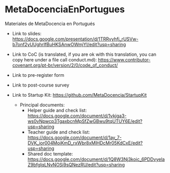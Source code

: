 # MetaDocenciaEnPortugues
Materiales de MetaDocencia en Portugués

* Link to slides: https://docs.google.com/presentation/d/1TRRvyhfj_rUSVw-b7onf2yUUghrIfBuHKSAnwOWmjYI/edit?usp=sharing

* Link to CoC (is translated, if you are ok with this translation, you can copy here under a file call conduct.md): https://www.contributor-covenant.org/pt-br/version/2/0/code_of_conduct/

* Link to pre-register form

* Link to post-course survey

* Link to Startup Kit: https://github.com/MetaDocencia/StartupKit
  - Principal documents: 
    * Helper guide and check list: https://docs.google.com/document/d/1vkjga3-ws0vNpwcp3TgaxbcnMpSfZwGBwu9tqUTUY6E/edit?usp=sharing
    * Teacher guide and check list: https://docs.google.com/document/d/1ay_7-DVK_ior004MoiKmD_rxWbr8xMlHDcMr05KdCxE/edit?usp=sharing
    * Shared doc template: https://docs.google.com/document/d/1Q8W3Nj3koic_6PDDvyelaZ9bfgIqLNvNOSj9sQNezRU/edit?usp=sharing
